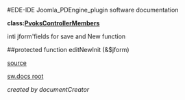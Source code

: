 #EDE-IDE Joomla_PDEngine_plugin
software documentation

**class:[PvoksControllerMembers](../PvoksControllerMembers.md)**



inti jform'fields for save and New function

##protected function editNewInit (&$jform) 


[source](../../../admin/controllers/members.php)

[sw.docs root](../)

*created by documentCreator*

